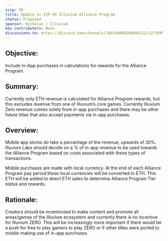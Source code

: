```yaml
---
iccp: 20
title: Update to IIP-59 Illuvium Alliance Program
status: Proposed
sponsor: Nicholas | Illuvium
key contributors: None
discussions-to: https://discord.com/channels/760344898200666112/1273699233232457788
---
```


## Objective:
Include In-App purchases in calculations for rewards for the Alliance Program.

## Summary:
Currently only ETH revenue is calculated for Alliance Program rewards, but this excludes revenue from one of Illuvium’s core games. Currently Illuvium Zero revenue comes solely from in-app purchases and there may be other future titles that also accept payments via in-app purchases.

## Overview:
Mobile app stores do take a percentage of the revenue, upwards of 30%. Illuvium Labs should decide on a % of in-app revenue to be used towards the Alliance Program based on costs associated with these types of transactions.

Mobile purchases are made with local currency. At the end of each Alliance Program pay period these local currencies will be converted to ETH. This ETH will be added to direct ETH sales to determine Alliance Program Tier status and rewards.

## Rationale:
Creators should be incentivized to make content and promote all areas/games of the Illuvium ecosystem and currently there is no incentive for Illuvium ZERO. This will be increasingly more important if there would be a push for free to play gamers to play ZERO or if other titles were ported to mobile making use of in-app purchases.
